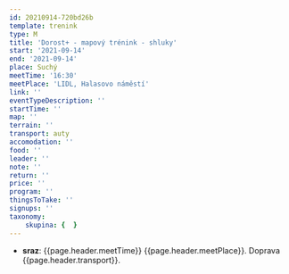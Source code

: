 ```yaml
---
id: 20210914-720bd26b
template: trenink
type: M
title: 'Dorost+ - mapový trénink - shluky'
start: '2021-09-14'
end: '2021-09-14'
place: Suchý
meetTime: '16:30'
meetPlace: 'LIDL, Halasovo náměstí'
link: ''
eventTypeDescription: ''
startTime: ''
map: ''
terrain: ''
transport: auty
accomodation: ''
food: ''
leader: ''
note: ''
return: ''
price: ''
program: ''
thingsToTake: ''
signups: ''
taxonomy:
    skupina: {  }
---
```


* **sraz**: {{page.header.meetTime}} {{page.header.meetPlace}}. Doprava {{page.header.transport}}.
